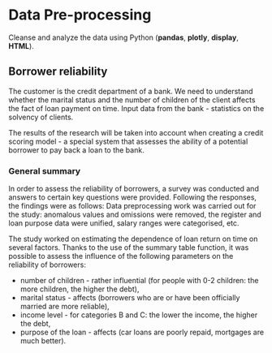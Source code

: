 # Data Pre-processing
Сleanse and analyze the data using Python (**pandas**, **plotly**, **display**, **HTML**).

## Borrower reliability
The customer is the credit department of a bank. We need to understand whether the marital status and the number of children of the client affects the fact of loan payment on time. Input data from the bank - statistics on the solvency of clients.

The results of the research will be taken into account when creating a credit scoring model - a special system that assesses the ability of a potential borrower to pay back a loan to the bank.

### General summary
In order to assess the reliability of borrowers, a survey was conducted and answers to certain key questions were provided. Following the responses, the findings were as follows:
Data preprocessing work was carried out for the study: anomalous values and omissions were removed, the register and loan purpose data were unified, salary ranges were categorised, etc.

The study worked on estimating the dependence of loan return on time on several factors. Thanks to the use of the summary table function, it was possible to assess the influence of the following parameters on the reliability of borrowers:

- number of children - rather influential (for people with 0-2 children: the more children, the higher the debt),
- marital status - affects (borrowers who are or have been officially married are more reliable),
- income level - for categories B and C: the lower the income, the higher the debt,
- purpose of the loan - affects (car loans are poorly repaid, mortgages are much better).
